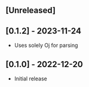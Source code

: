 ## [Unreleased]

## [0.1.2] - 2023-11-24

- Uses solely Oj for parsing

## [0.1.0] - 2022-12-20

- Initial release
